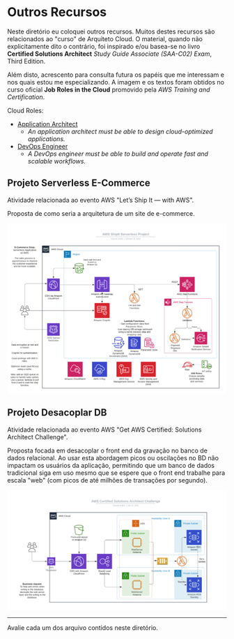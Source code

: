 # Outros Recursos

Neste diretório eu coloquei outros recursos. Muitos destes recursos são relacionados ao "curso" de Arquiteto Cloud. O material, quando não explicitamente dito o contrário, foi inspirado e/ou basea-se no livro **Certified Solutions Architect** _Study Guide
Associate (SAA-C02) Exam_, Third Edition.

Além disto, acrescento para consulta futura os papéis que me interessam e nos quais estou me especializando. A imagem e os textos foram obtidos no curso oficial **Job Roles in the Cloud** promovido pela _AWS Training and Certification_.

Cloud Roles:
- [Application Architect](Arquiteto.png)
  - _An application architect must be able to design cloud-optimized applications._
- [DevOps Engineer](DevOps.png)
  - _A DevOps engineer must be able to build and operate fast and scalable workflows._

## Projeto Serverless E-Commerce

Atividade relacionada ao evento AWS "Let’s Ship It — with AWS".

Proposta de como seria a arquitetura de um site de e-commerce.

![](ShipIt%20AWS.png)

## Projeto Desacoplar DB

Atividade relacionada ao evento AWS "Get AWS Certified: Solutions Architect Challenge".

Proposta focada em desacoplar o front end da gravação no banco de dados relacional. Ao usar esta abordagem picos ou oscilações no BD não impactam os usuários da aplicação, permitindo que um banco de dados tradicional siga em uso mesmo que se espere que o front end trabalhe para escala "web" (com picos de até milhões de transações por segundo).

![](Decouple%20WebServer%20and%20Writing%20to%20DB.svg)

**********

Avalie cada um dos arquivo contidos neste diretório.
